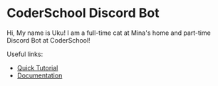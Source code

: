 # CoderSchool Discord Bot

Hi, My name is Uku! I am a full-time cat at Mina's home and part-time Discord Bot at CoderSchool!

Useful links: 
- [Quick Tutorial](https://realpython.com/how-to-make-a-discord-bot-python/)
- [Documentation](https://discordpy.readthedocs.io/en/latest/)

